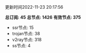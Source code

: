 更新时间2022-11-23 20:17:56

**总订阅: 45**
**总节点: 1426**
**有效节点: 375**
- ssr节点: 15
- trojan节点: 38
- v2ray节点: 318
- ss节点: 4
